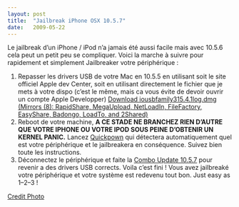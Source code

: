 ```yaml
---
layout:	post
title:	"Jailbreak iPhone OSX 10.5.7"
date:	2009-05-22
---
```


  Le jailbreak d’un iPhone / iPod n’a jamais été aussi facile mais avec 10.5.6 cela peut un petit peu se compliquer. Voici la marche à suivre pour rapidement et simplement Jailbreaker votre périphérique :

1. Repasser les drivers USB de votre Mac en 10.5.5 en utilisant soit le site officiel Apple dev Center, soit en utilisant directement le fichier que je mets à votre dispo (c’est le même, mais ca vous évite de devoir ouvrir un compte Apple Developper) [Download iousbfamily315.4.1log.dmg (Mirrors (8): RapidShare, MegaUpload, NetLoadIn, FileFactory, EasyShare, Badongo, LoadTo, and 2Shared)](http://www.gazup.com/0sjPt-iousbfamily315.4.1log.dmg-download-mirrors "click here to download file")
2. Reboot de votre machine, **A CE STADE NE BRANCHEZ RIEN D’AUTRE QUE VOTRE IPHONE OU VOTRE IPOD SOUS PEINE D’OBTENIR UN KERNEL PANIC.** Lancez [Quickpown](http://blog.iphone-dev.org/post/74278878/close-the-stable-door "Le télécharger ici !") qui détectera automatiquement quel est votre périphérique et le jailbreakera en conséquence. Suivez bien toute les instructions.
3. Déconnectez le périphérique et faite la [Combo Update 10.5.7](http://support.apple.com/downloads/Mac_OS_X_10_5_7_Combo_Update "La télécharger chez Apple") pour revenir a des drivers USB corrects.
Voila c’est fini ! Vous avez jailbreaké votre périphérique et votre système est redevenu tout bon. Just easy as 1–2–3 !

[Credit Photo](http://www.flickr.com/photos/williamhook/2830322349/in/photostream/)

  